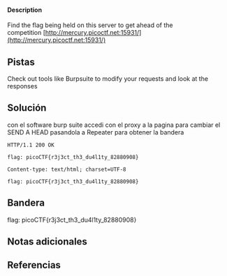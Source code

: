 
#### Description

Find the flag being held on this server to get ahead of the competition [http://mercury.picoctf.net:15931/](http://mercury.picoctf.net:15931/)

## Pistas


Check out tools like Burpsuite to modify your requests and look at the responses
## Solución


con  el software burp suite accedi con el proxy a la pagina para cambiar el SEND A HEAD pasandola a Repeater para obtener la bandera
```
HTTP/1.1 200 OK

flag: picoCTF{r3j3ct_th3_du4l1ty_82880908}

Content-type: text/html; charset=UTF-8

flag: picoCTF{r3j3ct_th3_du4l1ty_82880908}
```

## Bandera
flag: picoCTF{r3j3ct_th3_du4l1ty_82880908}


## Notas adicionales


## Referencias
